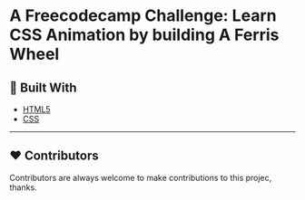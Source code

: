 
# A Freecodecamp Challenge: Learn CSS Animation by building A Ferris Wheel


## 🚀 Built With
* [HTML5](https://developer.mozilla.org/en-US/docs/Web/HTML)
* [CSS](https://developer.mozilla.org/en-US/docs/Web/CSS)

---


## ❤️ Contributors

Contributors are always welcome to make contributions to this projec, thanks.



